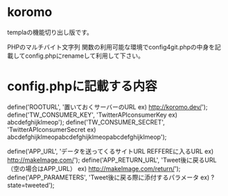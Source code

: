 # koromo
templaの機能切り出し版です。

PHPのマルチバイト文字列 関数の利用可能な環境でconfig4git.phpの中身を記載してconfig.phpにrenameして利用して下さい。


# config.phpに記載する内容
define('ROOTURL', '置いておくサーバーのURL ex) http://koromo.dev/');
define('TW_CONSUMER_KEY', 'TwitterAPIconsumerKey ex) abcdefghijklmeop');
define('TW_CONSUMER_SECRET', 'TwitterAPIconsumerSecret ex)  abcdefghijklmeopabcdefghijklmeopabcdefghijklmeop');

define('APP_URL', 'データを送ってくるサイトURL REFFEREに入るURL ex) http://makeImage.com/');
define('APP_RETURN_URL', 'Tweet後に戻るURL（空の場合はAPP_URL） ex) http://makeImage.com/return/');
define('APP_PARAMETERS', 'Tweet後に戻る際に添付するパラメータ ex) ?state=tweeted');
